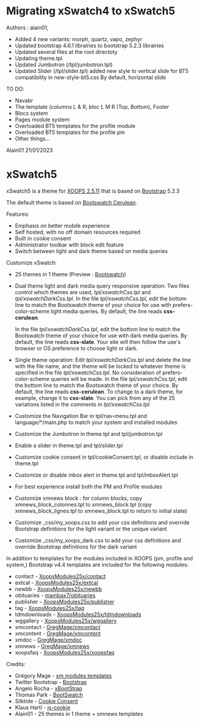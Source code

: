 Migrating xSwatch4 to xSwatch5
==============================

Authors : alain01, 

- Added 4 new variants: morph, quartz, vapo, zephyr
- Updated bootstrap 4.6.1 librairies to bootstrap 5.2.3 librairies
- Updated several files at the root directoty
- Updating theme.tpl
- Updated Jumbotron (/tpl/jumbotron.tpl)
- Updated Slider (/tpl/slider.tpl)
added new style to vertical slide for BT5 compatibility in new-style-bt5.css
By default, horizontal slide

TO DO:
- Navabr
- The template (columns L & R, bloc L M R (Top, Bottom), Footer
- Blocs system
- Pages module system
- Overloaded BT5 templates for the profile module
- Overloaded BT5 templates for the profile pm
- Other things...

Alain01
21/01/2023

xSwatch5
========

xSwatch5 is a theme for [XOOPS 2.5.11](https://xoops.org) that is based on [Bootstrap](https://getbootstrap.com) 5.2.3

The default theme is based on [Bootswatch Cerulean](https://bootswatch.com/cerulean/).

Features:

- Emphasis on better mobile experience
- Self hosted, with no off domain resources required
- Built in cookie consent
- Administrator toolbar with block edit feature
- Switch between light and dark theme based on media queries

Customize xSwatch:

- 25 themes in 1 theme (Preview : [Bootswatch](https://bootswatch.com/))

- Dual theme light and dark media query responsive operation: 
  Two files control which themes are used, _tpl/xswatchCss.tpl_ and _tpl/xswatchDarkCss.tpl_.
  In the file _tpl/xswatchCss.tpl_, edit the bottom line to match the Bootswatch theme of your choice for use with prefers-color-scheme light media queries.
  By default, the line reads **css-cerulean**.
  
  In the file _tpl/xswatchDarkCss.tpl_, edit the bottom line to match the Bootswatch theme of your choice for use with dark media queries.
  By default, the line reads **css-slate**. 
  Your site will then follow the use's browser or OS preference to choose light or dark.

- Single theme operation: 
  Edit _tpl/xswatchDarkCss.tpl_ and delete the line with the file name, and the theme will be locked to whatever theme is specified in the file _tpl/xswatchCss.tpl_.
  No consideration of prefers-color-scheme queries will be made.
  In the file _tpl/xswatchCss.tpl_, edit the bottom line to match the Bootswatch theme of your choice.
  By default, the line reads **css-cerulean**.
  To change to a dark theme, for example, change it to **css-slate**.
  You can pick from any of the 25 variations listed in the comments in _tpl/xswatchCss.tpl_  

- Customize the Navigation Bar in tpl/nav-menu.tpl and language/*/main.php to match your system and installed modules
- Customize the Jumbotron in theme.tpl and tpl/jumbotron.tpl
- Enable a slider in theme.tpl and tpl/slider.tpl
- Customize cookie consent in tpl/cookieConsent.tpl, or disable include in theme.tpl
- Customize or disable inbox alert in theme.tpl and tpl/inboxAlert.tpl
- For best experience install both the PM and Profile modules
- Customize xmnews block : for column blocks, copy xmnews_block_colonnes.tpl to xmnews_block.tpl (copy xmnews_block_lignes.tpl to xmnews_block.tpl to return to initial state)
- Customize _css/my_xoops.css to add your css definitions and override Bootstrap definitions for the light variant or the unique variant
- Customize _css/my_xoops_dark.css to add your css definitions and override Bootstrap definitions for the dark variant

In addition to templates for the modules included in XOOPS (pm, profile and system,) Bootstrap v4.4 templates are included for the following modules:

- contact - [XoopsModules25x/contact](https://github.com/XoopsModules25x/contact)
- extcal - [XoopsModules25x/extcal](https://github.com/XoopsModules25x/extcal)
- newbb - [XoopsModules25x/newbb](https://github.com/XoopsModules25x/newbb)
- obituaries - [mambax7/obituaries](https://github.com/mambax7/obituaries)
- publisher - [XoopsModules25x/publisher](https://github.com/XoopsModules25x/publisher)
- tag - [XoopsModules25x/tag](https://github.com/XoopsModules25x/tag)
- tdmdownloads - [XoopsModules25x/tdmdownloads](https://github.com/XoopsModules25x/tdmdownloads)
- wggallery - [XoopsModules25x/wggallery](https://github.com/XoopsModules25x/wggallery)
- xmcontact - [GregMage/xmcontact](https://github.com/GregMage/xmcontact)
- xmcontent - [GregMage/xmcontent](https://github.com/GregMage/xmcontent)
- xmdoc - [GregMage/xmdoc](https://github.com/GregMage/xmdoc)
- xmnews - [GregMage/xmnews](https://github.com/GregMage/xmnews)
- xoopsfaq - [XoopsModules25x/xoopsfaq](https://github.com/XoopsModules25x/xoopsfaq)


Credits:

- Grégory Mage - [xm modules templates](https://github.com/GregMage)
- Twitter Bootstrap - [Bootstrap](https://getbootstrap.com)
- Angelo Rocha - [xBootStrap](https://github.com/angelorocha/xbootstrap)
- Thomas Park - [BootSwatch](https://bootswatch.com/)
- Silktide - [Cookie Consent](https://silktide.com/tools/cookie-consent/)
- Klaus Hartl - [js-cookie](https://github.com/js-cookie/js-cookie)
- Alain01 - 25 themes in 1 theme + xmnews templates
